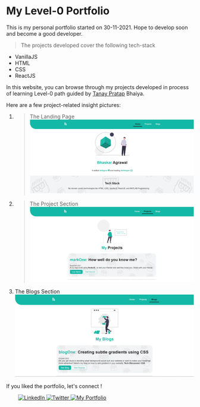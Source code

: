 # My Level-0 Portfolio

This is my personal portfolio
started on 30-11-2021.
Hope to develop soon and become a good developer.

>The projects developed cover the following tech-stack
* VanillaJS
* HTML
* CSS
* ReactJS

In this website, you can browse through my projects developed in process of learning Level-0 path guided by [Tanay Pratap](https://twitter.com/tanaypratap) Bhaiya.


Here are a few project-related insight pictures:

1. > The Landing Page 
![landing page](./images/landing.png)
2. > The Project Section
![project section](./images/projPer.png)
3. The Blogs Section
![blog section](./images/blogPer.png)


If you liked the portfolio, let's connect !
<p> &emsp;&emsp;
    <a href="https://www.linkedin.com/in/bhaskar-agrawal-598b5a16b/" target="_blank">
        <img alt="LinkedIn" title="LinkedIn" src="https://img.shields.io/badge/-LinkedIn-0A66C2?style=for-the-badge&logo=linkedin&logoColor=white"/>
    </a>
    <a href="https://twitter.com/BAgrawal6
" target="_blank">
        <img alt="Twitter" title="Twitter" src="https://img.shields.io/badge/-Twitter-1A91DA?style=for-the-badge&logo=twitter&logoColor=white"/>
    </a>
    <a href="https://portfolio-ba.netlify.app/
" target="_blank">
        <img alt="My Portfolio" title="Portfolio Website" src="https://img.shields.io/badge/-My%20Portfolio-D2D2D2?style=for-the-badge&logoColor=white"/>
    </a>
</p>

